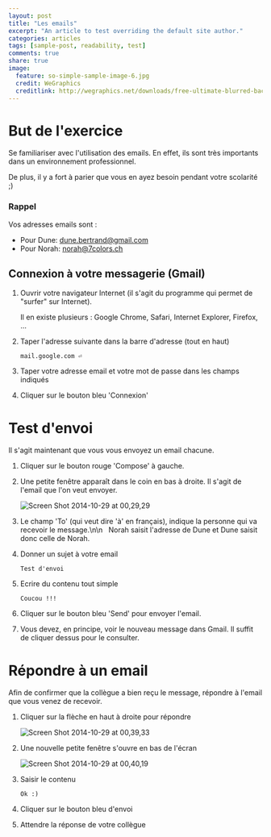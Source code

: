 ```yaml
---
layout: post
title: "Les emails"
excerpt: "An article to test overriding the default site author."
categories: articles
tags: [sample-post, readability, test]
comments: true
share: true
image:
  feature: so-simple-sample-image-6.jpg
  credit: WeGraphics
  creditlink: http://wegraphics.net/downloads/free-ultimate-blurred-background-pack/
---
```


# But de l'exercice

Se familiariser avec l'utilisation des emails. En effet, ils sont très importants dans un environnement professionnel.

De plus, il y a fort à parier que vous en ayez besoin pendant votre scolarité ;)

### Rappel

Vos adresses emails sont :

* Pour Dune: dune.bertrand@gmail.com
* Pour Norah: norah@7colors.ch

## Connexion à votre messagerie (Gmail)

1.  Ouvrir votre navigateur Internet (il s'agit du programme qui permet de "surfer" sur Internet).

    Il en existe plusieurs : Google Chrome, Safari, Internet Explorer, Firefox, ...

2.  Taper l'adresse suivante dans la barre d'adresse (tout en haut)

    ```
    mail.google.com ⏎
    ```

3.  Taper votre adresse email et votre mot de passe dans les champs indiqués

4.  Cliquer sur le bouton bleu 'Connexion'

# Test d'envoi

Il s'agit maintenant que vous vous envoyez un email chacune.

1.  Cliquer sur le bouton rouge 'Compose' à gauche.

2.  Une petite fenêtre apparaît dans le coin en bas à droite. Il s'agit de l'email que l'on veut envoyer. 

    ![Screen Shot 2014-10-29 at 00,29,29](https://roon-media.s3.amazonaws.com/blogs/96281/1r470u3G2X2J2B3o3r0I3t3g3G3I1v2W/giant.png)

3.  Le champ 'To' (qui veut dire 'à' en français), indique la personne qui va recevoir le message.\n\n   Norah saisit l'adresse de Dune et Dune saisit donc celle de Norah.

4.  Donner un sujet à votre email

    ```
    Test d'envoi
    ```

5.  Ecrire du contenu tout simple

    ```
    Coucou !!!
    ```

6.  Cliquer sur le bouton bleu 'Send' pour envoyer l'email.

7.  Vous devez, en principe, voir le nouveau message dans Gmail. Il suffit de cliquer dessus pour le consulter.

# Répondre à un email

Afin de confirmer que la collègue a bien reçu le message, répondre à l'email que vous venez de recevoir.

1.  Cliquer sur la flèche en haut à droite pour répondre

    ![Screen Shot 2014-10-29 at 00,39,33](https://roon-media.s3.amazonaws.com/blogs/96281/1z2A412A322e3z1F2e103j0M2h2m3J2w/giant.png)

2.  Une nouvelle petite fenêtre s'ouvre en bas de l'écran

    ![Screen Shot 2014-10-29 at 00,40,19](https://roon-media.s3.amazonaws.com/blogs/96281/0N1V3v3d1l1A2R3z1o3A3v0b1O0R1g3Q/giant.png)

3.  Saisir le contenu

    ```
    Ok :)
    ```

4.  Cliquer sur le bouton bleu d'envoi

5.  Attendre la réponse de votre collègue

